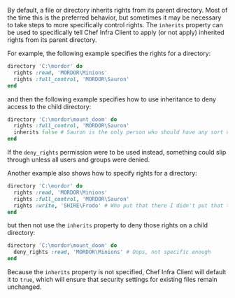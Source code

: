 By default, a file or directory inherits rights from its parent
directory. Most of the time this is the preferred behavior, but
sometimes it may be necessary to take steps to more specifically control
rights. The `inherits` property can be used to specifically tell Chef
Infra Client to apply (or not apply) inherited rights from its parent
directory.

For example, the following example specifies the rights for a directory:

```ruby
directory 'C:\mordor' do
  rights :read, 'MORDOR\Minions'
  rights :full_control, 'MORDOR\Sauron'
end
```

and then the following example specifies how to use inheritance to deny
access to the child directory:

```ruby
directory 'C:\mordor\mount_doom' do
  rights :full_control, 'MORDOR\Sauron'
  inherits false # Sauron is the only person who should have any sort of access
end
```

If the `deny_rights` permission were to be used instead, something could
slip through unless all users and groups were denied.

Another example also shows how to specify rights for a directory:

```ruby
directory 'C:\mordor' do
  rights :read, 'MORDOR\Minions'
  rights :full_control, 'MORDOR\Sauron'
  rights :write, 'SHIRE\Frodo' # Who put that there I didn't put that there
end
```

but then not use the `inherits` property to deny those rights on a child
directory:

```ruby
directory 'C:\mordor\mount_doom' do
  deny_rights :read, 'MORDOR\Minions' # Oops, not specific enough
end
```

Because the `inherits` property is not specified, Chef Infra Client will
default it to `true`, which will ensure that security settings for
existing files remain unchanged.
